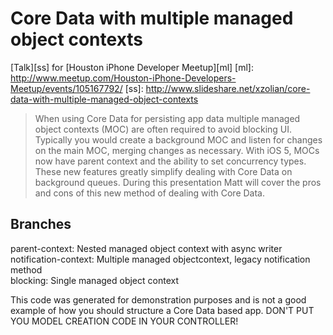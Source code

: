 Core Data with multiple managed object contexts
====================
[Talk][ss] for [Houston iPhone Developer Meetup][ml]
[ml]: http://www.meetup.com/Houston-iPhone-Developers-Meetup/events/105167792/
[ss]: http://www.slideshare.net/xzolian/core-data-with-multiple-managed-object-contexts

> When using Core Data for persisting app data multiple managed object contexts (MOC) are often required to avoid blocking UI. Typically you would create a background MOC and listen for changes on the main MOC, merging changes as necessary. With iOS 5, MOCs now have parent context and the ability to set concurrency types. These new features greatly simplify dealing with Core Data on background queues. During this presentation Matt will cover the pros and cons of this new method of dealing with Core Data.


Branches  
--------
parent-context: Nested managed object context with async writer  
notification-context: Multiple managed objectcontext, legacy notification method  
blocking: Single managed object context  


This code was generated for demonstration purposes and is not a good example of how you should structure a Core Data based app. DON'T PUT YOU MODEL CREATION CODE IN YOUR CONTROLLER!
